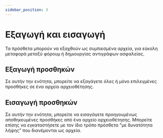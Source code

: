 ```yaml
---
sidebar_position: 3
---
```


# Εξαγωγή και εισαγωγή
Τα πρόσθετα μπορούν να εξαχθούν ως συμπιεσμένα αρχεία, για εύκολη μεταφορά μεταξύ φόρουμ ή δημιουργίας αντιγράφων ασφαλείας.

## Εξαγωγή προσθηκών
Σε αυτήν την ενότητα, μπορείτε να εξαγάγετε όλες ή μόνο επιλεγμένες προσθήκες σε ένα αρχείο αρχειοθέτησης.

## Εισαγωγή προσθηκών
Σε αυτήν την ενότητα, μπορείτε να εισαγάγετε προηγουμένως αποθηκευμένες προσθήκες από ένα αρχείο αρχειοθέτησης. Μπορείτε επίσης να εγκαταστήσετε με τον ίδιο τρόπο πρόσθετα "με δυνατότητα λήψης" που διανέμονται ως αρχεία.
